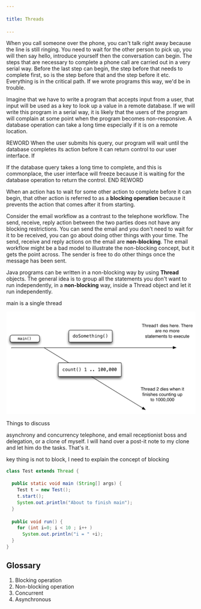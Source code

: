 ```yaml
---

title: Threads

---
```



When you call someone over the phone, you can't talk right away because the line is still ringing. You need to wait for the other person to pick up, you will then say hello, introduce yourself then the conversation can begin. The steps that are necessary to complete a phone call are carried out in a very serial way. Before the last step can begin, the step before that needs to complete first, so is the step before that and the step before it etc. Everything is in the critical path. If we wrote programs this way, we'd be in trouble. 

Imagine that we have to write a program that accepts input from a user, that input will be used as a key to look up a value in a remote database. If we will write this program in a serial way, it is likely that the users of the program will complain at some point when the program becomes non-responsive. A database  operation can take a long time especially if it is on a remote location. 

REWORD
When the user submits his query, our program will wait until the database completes its action before it can return control to our user interface. If 

If the database query takes a long time to complete, and this is commonplace, the user interface will freeze because it is waiting for the database operation to return the control.
END REWORD


When an action has to wait for some other action to complete before it can begin, that other action is referred to as a **blocking operation** because it prevents the action that comes after it from starting.  

Consider the email workflow as a contrast to the telephone workflow. The send, receive, reply action between the two parties does not have any blocking restrictions. You can send the email and you don't need to wait for it to be received, you can go about doing other things with your time. The send, receive and reply actions on the email are **non-blocking**. The email workflow might be a bad model to illustrate the non-blocking concept, but it gets the point across. The sender is free to do other things once the message has been sent.  

Java programs can be written in a non-blocking way by using **Thread** objects. The general idea is to group all the statements you don't want to run independently, in a **non-blocking** way, inside a Thread object and let it run independently.  

main is a single thread



![threads](images/threads.png)



  




Things to discuss

asynchrony and concurrency
telephone, and email
receptionist
boss and delegation, or a clone of myself. I will hand over a post-it note to my clone and let him do the tasks. That's it.



key thing is not to block, I need to explain the concept of blocking








~~~ java
class Test extends Thread {

  public static void main (String[] args) {
    Test t = new Test();
    t.start();
    System.out.println("About to finish main");
  }

  public void run() {
    for (int i=0; i < 10 ; i++ )
      System.out.println("i = " +i);
  }
}
~~~






## Glossary

1. Blocking operation
2. Non-blocking operation
3. Concurrent
4. Asynchronous



